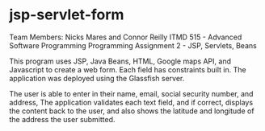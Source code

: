 # jsp-servlet-form
Team Members: Nicks Mares and Connor Reilly
ITMD 515 - Advanced Software Programming
Programming Assignment 2 - JSP, Servlets, Beans

This program uses JSP, Java Beans, HTML, Google maps API, and Javascript to create a web form. Each field has constraints built in. The application was deployed using the Glassfish server.

The user is able to enter in their name, email, social security number, and address, The application validates each text field, and if correct, displays the content back to the user, and also shows the latitude and longitude of the address the user submitted.
